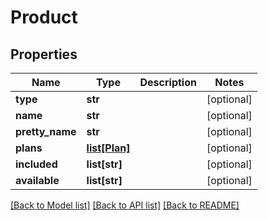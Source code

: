 # Product

## Properties
Name | Type | Description | Notes
------------ | ------------- | ------------- | -------------
**type** | **str** |  | [optional] 
**name** | **str** |  | [optional] 
**pretty_name** | **str** |  | [optional] 
**plans** | [**list[Plan]**](Plan.md) |  | [optional] 
**included** | **list[str]** |  | [optional] 
**available** | **list[str]** |  | [optional] 

[[Back to Model list]](../README.md#documentation-for-models) [[Back to API list]](../README.md#documentation-for-api-endpoints) [[Back to README]](../README.md)

